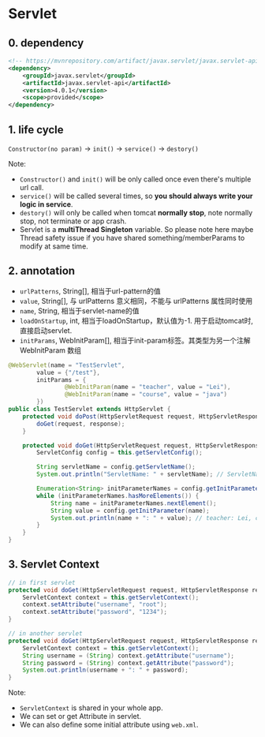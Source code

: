 # Servlet

## 0. dependency

```xml
<!-- https://mvnrepository.com/artifact/javax.servlet/javax.servlet-api -->
<dependency>
    <groupId>javax.servlet</groupId>
    <artifactId>javax.servlet-api</artifactId>
    <version>4.0.1</version>
    <scope>provided</scope>
</dependency>
```

## 1. life cycle

`Constructor(no param)` -> `init()` -> `service()` -> `destory()`

Note:

-   `Constructor()` and `init()` will be only called once even there's multiple url call.
-   `service()` will be called several times, so **you should always write your logic in service**.
-   `destory()` will only be called when tomcat **normally stop**, note normally stop, not terminate or app crash.
-   Servlet is a **multiThread Singleton** variable. So please note here maybe Thread safety issue if you have shared something/memberParams to modify at same time.

## 2. annotation

-   `urlPatterns`, String[], 相当于url-pattern的值
-   `value`, String[], 与 urlPatterns 意义相同，不能与 urlPatterns 属性同时使用
-   `name`, String, 相当于servlet-name的值
-   `loadOnStartup`, int, 相当于loadOnStartup，默认值为-1. 用于启动tomcat时, 直接启动servlet.
-   `initParams`, WebInitParam[], 相当于init-param标签。其类型为另一个注解 WebInitParam 数组

```java
@WebServlet(name = "TestServlet",
        value = {"/test"},
        initParams = {
                @WebInitParam(name = "teacher", value = "Lei"),
                @WebInitParam(name = "course", value = "java")
        })
public class TestServlet extends HttpServlet {
    protected void doPost(HttpServletRequest request, HttpServletResponse response) throws ServletException, IOException {
        doGet(request, response);
    }

    protected void doGet(HttpServletRequest request, HttpServletResponse response) throws ServletException, IOException {
        ServletConfig config = this.getServletConfig();

        String servletName = config.getServletName();
        System.out.println("ServletName: " + servletName); // ServletName: TestServlet

        Enumeration<String> initParameterNames = config.getInitParameterNames();
        while (initParameterNames.hasMoreElements()) {
            String name = initParameterNames.nextElement();
            String value = config.getInitParameter(name);
            System.out.println(name + ": " + value); // teacher: Lei, course: java
        }
    }
}
```

## 3. Servlet Context

```java
// in first servlet
protected void doGet(HttpServletRequest request, HttpServletResponse response) throws ServletException, IOException {
    ServletContext context = this.getServletContext();
    context.setAttribute("username", "root");
    context.setAttribute("password", "1234");
}

// in another servlet
protected void doGet(HttpServletRequest request, HttpServletResponse response) throws ServletException, IOException {
    ServletContext context = this.getServletContext();
    String username = (String) context.getAttribute("username");
    String password = (String) context.getAttribute("password");
    System.out.println(username + ": " + password);
}
```

Note:

-   `ServletContext` is shared in your whole app.
-   We can set or get Attribute in servlet.
-   We can also define some initial attribute using `web.xml`.
